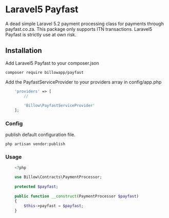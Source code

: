 # Laravel5 Payfast

A dead simple Laravel 5.2 payment processing class for payments through payfast.co.za. This package only supports ITN transactions. Laravel5 Payfast is strictly use at own risk.

## Installation

Add Laravel5 Payfast to your composer.json


    composer require billowapp/payfast


Add the PayfastServiceProvider to your providers array in config/app.php

```php
    'providers' => [
        //
        
        'Billow\PayfastServiceProvider'
    ];
```    
### Config
publish default configuration file.

    php artisan vendor:publish

### Usage

```php
    <?php
    
    use Billow\Contracts\PaymentProcessor;
    
    protected $payfast;
    
    public function __construct(PaymentProcessor $payfast)
    {
        $this->payfast = $payfast;
    }
```    

